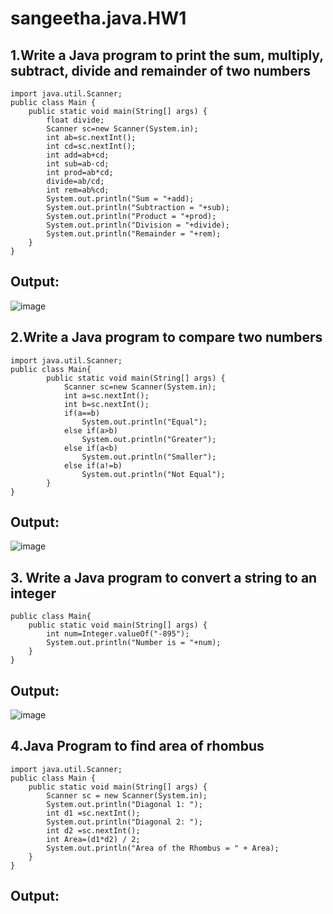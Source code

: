 # sangeetha.java.HW1
## 1.Write a Java program to print the sum, multiply, subtract, divide and remainder of two numbers
```
import java.util.Scanner;
public class Main {
    public static void main(String[] args) {
        float divide;
        Scanner sc=new Scanner(System.in);
        int ab=sc.nextInt();
        int cd=sc.nextInt();
        int add=ab+cd;
        int sub=ab-cd;
        int prod=ab*cd;
        divide=ab/cd;
        int rem=ab%cd;
        System.out.println("Sum = "+add);
        System.out.println("Subtraction = "+sub);
        System.out.println("Product = "+prod);
        System.out.println("Division = "+divide);
        System.out.println("Remainder = "+rem);
    }
}
```
## Output:
![image](https://user-images.githubusercontent.com/93992063/224467351-8f01f4ba-fac4-4334-841a-11e30895c32c.png)

## 2.Write a Java program to compare two numbers
```
import java.util.Scanner;
public class Main{
        public static void main(String[] args) {
            Scanner sc=new Scanner(System.in);
            int a=sc.nextInt();
            int b=sc.nextInt();
            if(a==b)
                System.out.println("Equal");
            else if(a>b)
                System.out.println("Greater");
            else if(a<b)
                System.out.println("Smaller");
            else if(a!=b)
                System.out.println("Not Equal");
        }
}
```
## Output:
![image](https://user-images.githubusercontent.com/93992063/224467649-020cf981-1058-4347-a0f1-fa04812015fe.png)

## 3. Write a Java program to convert a string to an integer
```
public class Main{
    public static void main(String[] args) {
        int num=Integer.valueOf("-895");
        System.out.println("Number is = "+num);
    }
}
```
## Output:
![image](https://user-images.githubusercontent.com/93992063/224467880-fa9ebef6-13fb-4605-aa7a-08a1c87dc561.png)


## 4.Java Program to find area of rhombus
```
import java.util.Scanner;
public class Main {
    public static void main(String[] args) {
        Scanner sc = new Scanner(System.in);
        System.out.println("Diagonal 1: ");
        int d1 =sc.nextInt();
        System.out.println("Diagonal 2: ");
        int d2 =sc.nextInt();
        int Area=(d1*d2) / 2;
        System.out.println("Area of the Rhombus = " + Area);
    }
}
```
## Output:











